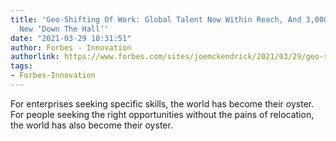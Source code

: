 ```yaml
---
title: 'Geo-Shifting Of Work: Global Talent Now Within Reach, And 3,000 Miles Is The
  New ‘Down The Hall’'
date: "2021-03-29 18:31:51"
author: Forbes - Innovation
authorlink: https://www.forbes.com/sites/joemckendrick/2021/03/29/geo-shifting-of-work-global-talent-now-within-reach-and-3000-miles-is-the-new-down-the-hall/
tags:
- Forbes-Innovation
---
```

For enterprises seeking specific skills, the world has become their oyster. For people seeking the right opportunities without the pains of relocation, the world has also become their oyster.